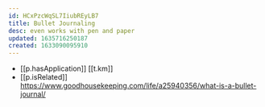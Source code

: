 ```yaml
---
id: HCxPzcWqSL7IiubREyLB7
title: Bullet Journaling
desc: even works with pen and paper
updated: 1635716250187
created: 1633090095910
---
```


- [[p.hasApplication]] [[t.km]] 
- [[p.isRelated]] https://www.goodhousekeeping.com/life/a25940356/what-is-a-bullet-journal/
